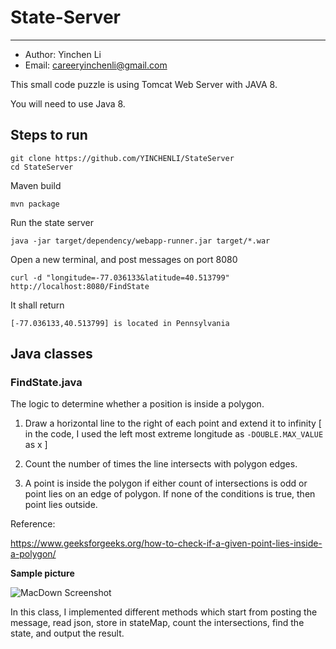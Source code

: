 # State-Server
-------------------

* Author: Yinchen Li
* Email: careeryinchenli@gmail.com

This small code puzzle is using Tomcat Web Server with JAVA 8.

You will need to use Java 8.


## Steps to run
```
git clone https://github.com/YINCHENLI/StateServer
cd StateServer
```
Maven build

```
mvn package
```

Run the state server

```
java -jar target/dependency/webapp-runner.jar target/*.war
```

Open a new terminal, and post messages on port 8080

```
curl -d "longitude=-77.036133&latitude=40.513799" http://localhost:8080/FindState
```

It shall return 

```
[-77.036133,40.513799] is located in Pennsylvania
```


## Java classes

### FindState.java
The logic to determine whether a position is inside a polygon.

1) Draw a horizontal line to the right of each point and extend it to infinity [ in the code, I used the left most extreme longitude as ```-DOUBLE.MAX_VALUE``` as x ]

2) Count the number of times the line intersects with polygon edges.

3) A point is inside the polygon if either count of intersections is odd or
   point lies on an edge of polygon.  If none of the conditions is true, then 
   point lies outside.


Reference: 

<https://www.geeksforgeeks.org/how-to-check-if-a-given-point-lies-inside-a-polygon/>

**Sample picture**

![MacDown Screenshot](https://cdncontribute.geeksforgeeks.org/wp-content/uploads/polygon1.png)

In this class, I implemented different methods which start from posting the message, read json, store in stateMap, count the intersections, find the state, and output the result.
